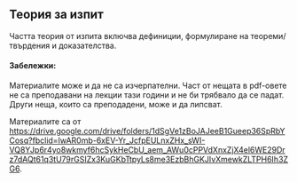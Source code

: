 ## Теория за изпит

Частта теория от изпита включва дефиниции, формулиране на теореми/твърдения и доказателства.

#### Забележки:

Материалите може и да не са изчерпателни.
Част от нещата в pdf-овете не са преподавани на лекции тази години и не би трябвало да се падат. Други неща, които са преподадени, може и да липсват.

Материалите са от https://drive.google.com/drive/folders/1dSgVe1zBoJAJeeB1Gueep36SpRbYCosq?fbclid=IwAR0mb-6xEV-Yr_JcfpEULnxZHx_sWI-VQ8YJp6r4yo8wkmyf6hcSykHeCbU_aem_AWu0cPPVdXnxZjX4el6WE29Drz7dAQt61q3tU79rGSIZx3KuGKbTtpyLs8me3EzbBhGKJIvXmewkZLTPH6Ih3ZG6.